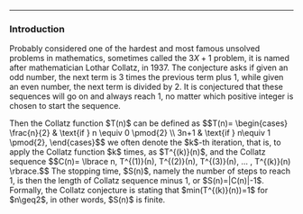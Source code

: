 ***
### Introduction
Probably considered one of the hardest and most famous unsolved problems in mathematics, sometimes called the $3X+1$ problem, it is named after mathematician Lothar Collatz, in 1937. The conjecture asks if given an odd number, the next term is 3 times the previous term plus 1, while given an even number, the next term is divided by 2. It is conjectured that these sequences will go on and always reach 1, no matter which positive integer is chosen to start the sequence.
<p/>
Then the Collatz function $T(n)$ can be defined as 
$$T(n)= \begin{cases} \frac{n}{2} & \text{if } n \equiv 0 \pmod{2} \\ 3n+1 & \text{if } n\equiv 1 \pmod{2}, \end{cases}$$
we often denote the $k$-th iteration, that is, to apply the Collatz function $k$ times, as $T^{(k)}(n)$, and the Collatz sequence 
$$C(n)= \lbrace n, T^{(1)}(n), T^{(2)}(n), T^{(3)}(n), ... , T^{(k)}(n) \rbrace.$$
The stopping time, $S(n)$, namely the number of steps to reach 1, is then the length of Collatz sequence minus 1, or $S(n)=|C(n)|-1$. 
<br/>
Formally, the Collatz conjecture is stating that $min(T^{(k)}(n))=1$ for $n\geq2$, in other words, $S(n)$ is finite.

<p/><html lang="en"><head><meta http-equiv="content-type" content="text/html; charset=utf-8"><script type="text/javascript" charset="utf-8" src="https://cdn.mathjax.org/mathjax/latest/MathJax.js?config=TeX-AMS-MML_HTMLorMML,https://vincenttam.github.io/javascripts/MathJaxLocal.js"></script></head>
